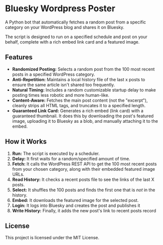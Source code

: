 # Bluesky Wordpress Poster

A Python bot that automatically fetches a random post from a specific category on your WordPress blog and shares it on Bluesky.

The script is designed to run on a specified schedule and post on your behalf, complete with a rich embed link card and a featured image.



## Features

* **Randomized Posting:** Selects a random post from the 100 most recent posts in a specified WordPress category.
* **Anti-Repetition:** Maintains a local history file of the last x posts to ensure the same article isn't shared too frequently.
* **Natural Timing:** Includes a random customizable startup delay to make posting times less robotic and more human-like.
* **Content-Aware:** Fetches the main post content (not the "excerpt"), cleanly strips all HTML tags, and truncates it to a specified length.
* **Guaranteed Link Card:** Generates a rich embed (link card) with a guaranteed thumbnail. It does this by downloading the post's featured image, uploading it to Bluesky as a blob, and manually attaching it to the embed.

## How it Works

1.  **Run:** The script is executed by a scheduler.
2.  **Delay:** It first waits for a random/specified amount of time.
3.  **Fetch:** It calls the WordPress REST API to get the 100 most recent posts from your chosen category, along with their embedded featured image URLs.
4.  **Read History:** It checks a recent posts file to see the links of the last X posts.
5.  **Select:** It shuffles the 100 posts and finds the first one that is *not* in the history.
6.  **Embed:** It downloads the featured image for the selected post.
7.  **Login:** It logs into Bluesky and creates the post and publishes it
8. **Write History:** Finally, it adds the new post's link to recent posts record

## License

This project is licensed under the MIT License.